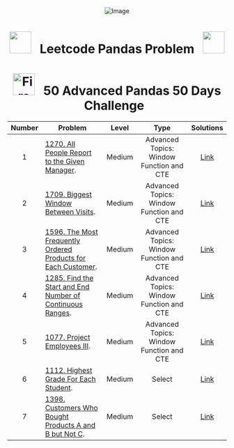 

<div align="center">
  <img src="https://github.com/jatin7k8/LeetCode_SQL_Problem/assets/142636730/8965ff46-52f7-4b1e-a9d6-3d77ae093ac2" alt="Image">
</div>
<div align="center">

# <img src="https://user-images.githubusercontent.com/74038190/213844263-a8897a51-32f4-4b3b-b5c2-e1528b89f6f3.png" width="50px" /> &nbsp; Leetcode Pandas Problem &nbsp; <img src="https://user-images.githubusercontent.com/74038190/213844263-a8897a51-32f4-4b3b-b5c2-e1528b89f6f3.png" width="50px" />

# <img src="https://user-images.githubusercontent.com/74038190/216122041-518ac897-8d92-4c6b-9b3f-ca01dcaf38ee.png" alt="Fire" width="50px" /> &nbsp; 50 Advanced Pandas 50 Days Challenge &nbsp;
</div>


| Number| Problem  | Level | Type | Solutions
| :---:| --- | :---: | :---: | :---: |
| 1 | [1270. All People Report to the Given Manager](https://leetcode.com/problems/all-people-report-to-the-given-manager/description/). | Medium | Advanced Topics: Window Function and CTE| [Link](https://github.com/jatin7k8/Leetcode_Pandas_Problem/blob/main/Leetcode_Pandas_solution/1..1270.%20All%20People%20Report%20to%20the%20Given%20Manager.py)|
| 2 | [1709. Biggest Window Between Visits](https://leetcode.com/problems/biggest-window-between-visits/description/). | Medium | Advanced Topics: Window Function and CTE| [Link](https://github.com/jatin7k8/Leetcode_Pandas_Problem/blob/main/Leetcode_Pandas_solution/2.1709.%20Biggest%20Window%20Between%20Visits.py)|
| 3 | [1596. The Most Frequently Ordered Products for Each Customer](https://leetcode.com/problems/the-most-frequently-ordered-products-for-each-customer/description/). | Medium | Advanced Topics: Window Function and CTE| [Link](https://github.com/jatin7k8/Leetcode_Pandas_Problem/blob/main/Leetcode_Pandas_solution/3.1596.%20The%20Most%20Frequently%20Ordered%20Products%20for%20Each%20Customer.py)|
| 4 | [1285. Find the Start and End Number of Continuous Ranges]( https://leetcode.com/problems/find-the-start-and-end-number-of-continuous-ranges/description/). | Medium | Advanced Topics: Window Function and CTE| [Link](https://github.com/jatin7k8/Leetcode_Pandas_Problem/blob/main/Leetcode_Pandas_solution/4.1285.%20Find%20the%20Start%20and%20End%20Number%20of%20Continuous%20Ranges.py)|
| 5 | [1077. Project Employees III](https://leetcode.com/problems/project-employees-iii/). | Medium | Advanced Topics: Window Function and CTE| [Link](https://github.com/jatin7k8/Leetcode_Pandas_Problem/blob/main/Leetcode_Pandas_solution/5.1077.%20Project%20Employees%20III.py)|
| 6 | [1112. Highest Grade For Each Student](https://leetcode.com/problems/highest-grade-for-each-student/). | Medium | Select| [Link](https://github.com/jatin7k8/Leetcode_Pandas_Problem/blob/main/Leetcode_Pandas_solution/6.1112.%20Highest%20Grade%20For%20Each%20Student.py)|
| 7 | [1398. Customers Who Bought Products A and B but Not C](https://leetcode.com/problems/highest-grade-for-each-student/). | Medium | Select| [Link](https://github.com/jatin7k8/Leetcode_Pandas_Problem/blob/main/Leetcode_Pandas_solution/7.1398.%20Customers%20Who%20Bought%20Products%20A%20and%20B%20but%20Not%20C.py)|







